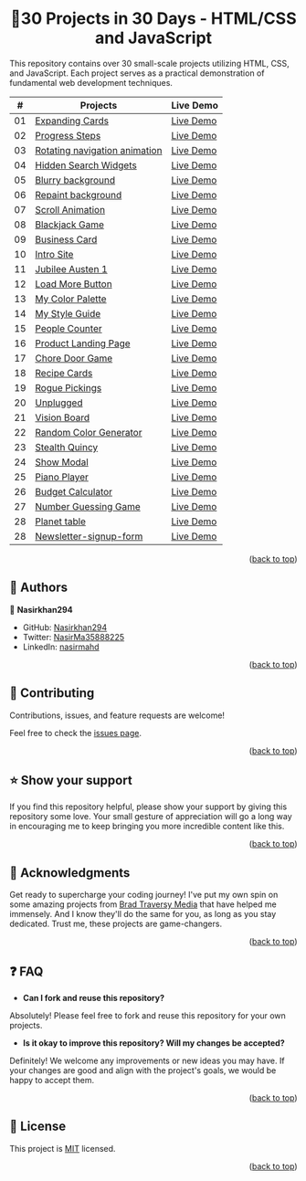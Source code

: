 <a name="readme-top"></a>

<div align="center">
  <h1>📖30 Projects in 30 Days - HTML/CSS and JavaScript</h>
</div>

This repository contains over 30 small-scale projects utilizing HTML, CSS, and JavaScript. Each project serves as a practical demonstration of fundamental web development techniques.

|  #  | Projects                                                                                | Live Demo                                                           |
| :-: | --------------------------------------------------------------------------------------- | ------------------------------------------------------------------- |
| 01  | [Expanding Cards](https://github.com/Nasirkhan294/expanding-cards)                      | [Live Demo](https://nasirkhan294.github.io/expanding-cards/)        |
| 02  | [Progress Steps](https://github.com/Nasirkhan294/progress-steps)                        | [Live Demo](https://nasirkhan294.github.io/progress-steps/)         |
| 03  | [Rotating navigation animation](https://github.com/Nasirkhan294/rotating-nav-animation) | [Live Demo](https://nasirkhan294.github.io/rotating-nav-animation/) |
| 04  | [Hidden Search Widgets](https://github.com/Nasirkhan294/hidden-search)                  | [Live Demo](https://nasirkhan294.github.io/hidden-search/)          |
| 05  | [Blurry background](https://github.com/Nasirkhan294/blurry-background)                  | [Live Demo](https://nasirkhan294.github.io/blurry-background/)      |
| 06  | [Repaint background](https://github.com/Nasirkhan294/repaint-bg)                        | [Live Demo](https://nasirkhan294.github.io/repaint-bg/)             |
| 07  | [Scroll Animation](https://github.com/Nasirkhan294/scroll-animation)                    | [Live Demo](https://nasirkhan294.github.io/scroll-animation/)       |
| 08  | [Blackjack Game](https://github.com/Nasirkhan294/blackjack-game)                        | [Live Demo](https://nasirkhan294.github.io/blackjack-game/)         |
| 09  | [Business Card](https://github.com/Nasirkhan294/business-card)                          | [Live Demo](https://nasirkhan294.github.io/business-card/)          |
| 10  | [Intro Site](https://github.com/Nasirkhan294/intro-site)                                | [Live Demo](https://nasirkhan294.github.io/intro-site/)             |
| 11  | [Jubilee Austen 1](https://github.com/Nasirkhan294/jubilee-austen-1)                    | [Live Demo](https://nasirkhan294.github.io/jubilee-austen-1/)       |
| 12  | [Load More Button](https://github.com/Nasirkhan294/load-more-button)                    | [Live Demo](https://nasirkhan294.github.io/load-more-button/)       |
| 13  | [My Color Palette](https://github.com/Nasirkhan294/my-color-palette)                    | [Live Demo](https://nasirkhan294.github.io/my-color-palette/)       |
| 14  | [My Style Guide](https://github.com/Nasirkhan294/my-style-guide)                        | [Live Demo](https://nasirkhan294.github.io/my-style-guide/)         |
| 15  | [People Counter](https://github.com/Nasirkhan294/people-counter)                        | [Live Demo](https://nasirkhan294.github.io/people-counter/)         |
| 16  | [Product Landing Page](https://github.com/Nasirkhan294/product-landing-page)            | [Live Demo](https://nasirkhan294.github.io/product-landing-page/)   |
| 17  | [Chore Door Game](https://github.com/Nasirkhan294/chore-door-game)                      | [Live Demo](https://nasirkhan294.github.io/chore-door-game/)        |
| 18  | [Recipe Cards](https://github.com/Nasirkhan294/recipe-cards)                            | [Live Demo](https://nasirkhan294.github.io/recipe-cards/)           |
| 19  | [Rogue Pickings](https://github.com/Nasirkhan294/rogue-pickings)                        | [Live Demo](https://nasirkhan294.github.io/rogue-pickings/)         |
| 20  | [Unplugged](https://github.com/Nasirkhan294/unplugged)                                  | [Live Demo](https://nasirkhan294.github.io/unplugged/)              |
| 21  | [Vision Board](https://github.com/Nasirkhan294/vision-board)                            | [Live Demo](https://nasirkhan294.github.io/vision-board/)           |
| 22  | [Random Color Generator](https://github.com/Nasirkhan294/random-color-generator)        | [Live Demo](https://nasirkhan294.github.io/random-color-generator/) |
| 23  | [Stealth Quincy](https://github.com/Nasirkhan294/stealth-quincy)                        | [Live Demo](https://nasirkhan294.github.io/stealth-quincy/)         |
| 24  | [Show Modal](https://github.com/Nasirkhan294/show-modal)                                | [Live Demo](https://nasirkhan294.github.io/show-modal/)             |
| 25  | [Piano Player](https://github.com/Nasirkhan294/piano-player)                            | [Live Demo](https://nasirkhan294.github.io/piano-player/)           |
| 26  | [Budget Calculator](https://github.com/Nasirkhan294/budget-calculator)                  | [Live Demo](https://nasirkhan294.github.io/budget-calculator/)      |
| 27  | [Number Guessing Game](https://github.com/Nasirkhan294/number-guessing-game)            | [Live Demo](https://nasirkhan294.github.io/number-guessing-game/)   |
| 28  | [Planet table](https://github.com/Nasirkhan294/planet-table)                            | [Live Demo](https://nasirkhan294.github.io/planet-table/)           |
| 28  | [Newsletter-signup-form](https://github.com/Nasirkhan294/newsletter-signup-form)        | [Live Demo](https://nasirkhan294.github.io/newsletter-signup-form/) |

<p align="right">(<a href="#readme-top">back to top</a>)</p>

<!-- AUTHORS -->

## 👥 Authors <a name="authors"></a>

👤 **Nasirkhan294**

- GitHub: [Nasirkhan294](https://github.com/Nasirkhan294)
- Twitter: [NasirMa35888225](https://twitter.com/NasirMa35888225)
- LinkedIn: [nasirmahd](https://www.linkedin.com/in/nasirmahd/)

<p align="right">(<a href="#readme-top">back to top</a>)</p>

<!-- CONTRIBUTING -->

## 🤝 Contributing <a name="contributing"></a>

Contributions, issues, and feature requests are welcome!

Feel free to check the [issues page](../../issues/).

<p align="right">(<a href="#readme-top">back to top</a>)</p>

<!-- SUPPORT -->

## ⭐️ Show your support <a name="support"></a>

If you find this repository helpful, please show your support by giving this repository some love. Your small gesture of appreciation will go a long way in encouraging me to keep bringing you more incredible content like this.

<p align="right">(<a href="#readme-top">back to top</a>)</p>

<!-- ACKNOWLEDGEMENTS -->

## 🙏 Acknowledgments <a name="acknowledgements"></a>

Get ready to supercharge your coding journey! I've put my own spin on some amazing projects from [Brad Traversy Media](https://bradtraversy/50projects50days) that have helped me immensely. And I know they'll do the same for you, as long as you stay dedicated. Trust me, these projects are game-changers.

<p align="right">(<a href="#readme-top">back to top</a>)</p>

## :question: FAQ <a name="faq"></a>

- **Can I fork and reuse this repository?**

Absolutely! Please feel free to fork and reuse this repository for your own projects.

- **Is it okay to improve this repository? Will my changes be accepted?**

Definitely! We welcome any improvements or new ideas you may have. If your changes are good and align with the project's goals, we would be happy to accept them.

<p align="right">(<a href="#readme-top">back to top</a>)</p>

<!-- LICENSE -->

## 📝 License <a name="license"></a>

This project is [MIT](./LICENSE) licensed.

<p align="right">(<a href="#readme-top">back to top</a>)</p>
